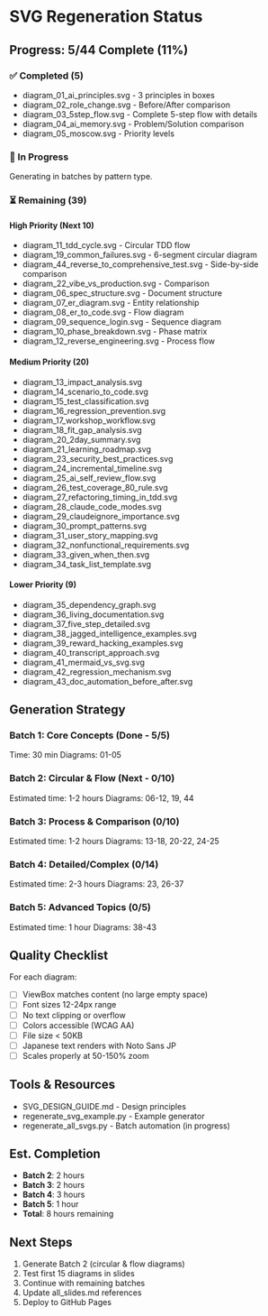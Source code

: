 # SVG Regeneration Status

## Progress: 5/44 Complete (11%)

### ✅ Completed (5)
- diagram_01_ai_principles.svg - 3 principles in boxes
- diagram_02_role_change.svg - Before/After comparison
- diagram_03_5step_flow.svg - Complete 5-step flow with details
- diagram_04_ai_memory.svg - Problem/Solution comparison
- diagram_05_moscow.svg - Priority levels

### 🔄 In Progress

Generating in batches by pattern type.

### ⏳ Remaining (39)

#### High Priority (Next 10)
- diagram_11_tdd_cycle.svg - Circular TDD flow
- diagram_19_common_failures.svg - 6-segment circular diagram
- diagram_44_reverse_to_comprehensive_test.svg - Side-by-side comparison
- diagram_22_vibe_vs_production.svg - Comparison
- diagram_06_spec_structure.svg - Document structure
- diagram_07_er_diagram.svg - Entity relationship
- diagram_08_er_to_code.svg - Flow diagram
- diagram_09_sequence_login.svg - Sequence diagram
- diagram_10_phase_breakdown.svg - Phase matrix
- diagram_12_reverse_engineering.svg - Process flow

#### Medium Priority (20)
- diagram_13_impact_analysis.svg
- diagram_14_scenario_to_code.svg
- diagram_15_test_classification.svg
- diagram_16_regression_prevention.svg
- diagram_17_workshop_workflow.svg
- diagram_18_fit_gap_analysis.svg
- diagram_20_2day_summary.svg
- diagram_21_learning_roadmap.svg
- diagram_23_security_best_practices.svg
- diagram_24_incremental_timeline.svg
- diagram_25_ai_self_review_flow.svg
- diagram_26_test_coverage_80_rule.svg
- diagram_27_refactoring_timing_in_tdd.svg
- diagram_28_claude_code_modes.svg
- diagram_29_claudeignore_importance.svg
- diagram_30_prompt_patterns.svg
- diagram_31_user_story_mapping.svg
- diagram_32_nonfunctional_requirements.svg
- diagram_33_given_when_then.svg
- diagram_34_task_list_template.svg

#### Lower Priority (9)
- diagram_35_dependency_graph.svg
- diagram_36_living_documentation.svg
- diagram_37_five_step_detailed.svg
- diagram_38_jagged_intelligence_examples.svg
- diagram_39_reward_hacking_examples.svg
- diagram_40_transcript_approach.svg
- diagram_41_mermaid_vs_svg.svg
- diagram_42_regression_mechanism.svg
- diagram_43_doc_automation_before_after.svg

## Generation Strategy

### Batch 1: Core Concepts (Done - 5/5)
Time: 30 min
Diagrams: 01-05

### Batch 2: Circular & Flow (Next - 0/10)
Estimated time: 1-2 hours
Diagrams: 06-12, 19, 44

### Batch 3: Process & Comparison (0/10)
Estimated time: 1-2 hours
Diagrams: 13-18, 20-22, 24-25

### Batch 4: Detailed/Complex (0/14)
Estimated time: 2-3 hours
Diagrams: 23, 26-37

### Batch 5: Advanced Topics (0/5)
Estimated time: 1 hour
Diagrams: 38-43

## Quality Checklist

For each diagram:
- [ ] ViewBox matches content (no large empty space)
- [ ] Font sizes 12-24px range
- [ ] No text clipping or overflow
- [ ] Colors accessible (WCAG AA)
- [ ] File size < 50KB
- [ ] Japanese text renders with Noto Sans JP
- [ ] Scales properly at 50-150% zoom

## Tools & Resources

- SVG_DESIGN_GUIDE.md - Design principles
- regenerate_svg_example.py - Example generator
- regenerate_all_svgs.py - Batch automation (in progress)

## Est. Completion

- **Batch 2**: 2 hours
- **Batch 3**: 2 hours
- **Batch 4**: 3 hours
- **Batch 5**: 1 hour
- **Total**: 8 hours remaining

## Next Steps

1. Generate Batch 2 (circular & flow diagrams)
2. Test first 15 diagrams in slides
3. Continue with remaining batches
4. Update all_slides.md references
5. Deploy to GitHub Pages
